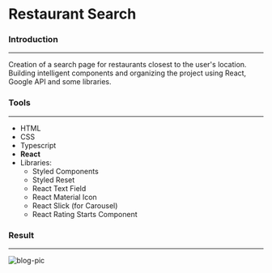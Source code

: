 # Restaurant Search

### Introduction

---

Creation of a search page for restaurants closest to the user's location. Building intelligent components and organizing the project using React, Google API and some libraries.



### Tools

---

* HTML
* CSS
* Typescript
* **React**
* Libraries:
  * Styled Components
  * Styled Reset
  * React Text Field
  * React Material Icon
  * React Slick (for Carousel)
  * React Rating Starts Component




### Result

---



![blog-pic](blog-pic.png)
